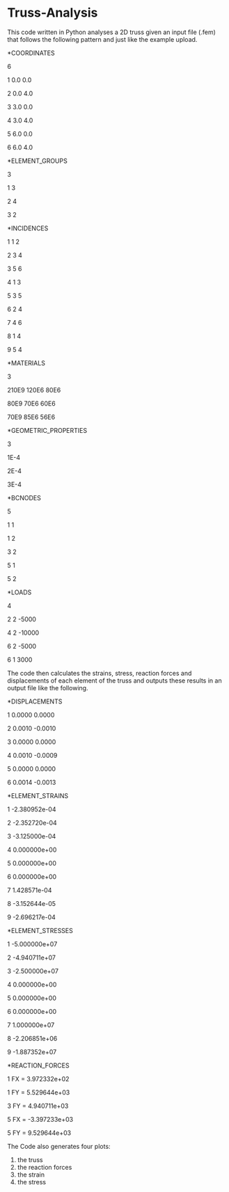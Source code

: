 # Truss-Analysis
This code written in Python analyses a 2D truss given an input file (.fem) that follows the following pattern and just like the example upload.

*COORDINATES  

6  

1 0.0 0.0

2 0.0 4.0

3 3.0 0.0

4 3.0 4.0

5 6.0 0.0

6 6.0 4.0

*ELEMENT_GROUPS

3

1 3

2 4

3 2

*INCIDENCES

1 1 2

2 3 4

3 5 6

4 1 3

5 3 5

6 2 4

7 4 6

8 1 4

9 5 4

*MATERIALS

3

210E9 120E6 80E6

80E9  70E6  60E6

70E9  85E6  56E6   

*GEOMETRIC_PROPERTIES

3

1E-4

2E-4

3E-4 

*BCNODES

5

1 1 

1 2

3 2

5 1 

5 2

*LOADS

4

2 2 -5000

4 2 -10000

6 2 -5000

6 1 3000

The code then calculates the strains, stress, reaction forces and displacements of each element of the truss and outputs these results in an output file like the following.

*DISPLACEMENTS

1 0.0000 0.0000

2 0.0010 -0.0010

3 0.0000 0.0000

4 0.0010 -0.0009

5 0.0000 0.0000

6 0.0014 -0.0013

*ELEMENT_STRAINS

1 -2.380952e-04

2 -2.352720e-04

3 -3.125000e-04

4 0.000000e+00

5 0.000000e+00

6 0.000000e+00

7 1.428571e-04

8 -3.152644e-05

9 -2.696217e-04

*ELEMENT_STRESSES

1 -5.000000e+07

2 -4.940711e+07

3 -2.500000e+07

4 0.000000e+00

5 0.000000e+00

6 0.000000e+00

7 1.000000e+07

8 -2.206851e+06

9 -1.887352e+07

*REACTION_FORCES

1 FX = 3.972332e+02

1 FY = 5.529644e+03

3 FY = 4.940711e+03

5 FX = -3.397233e+03

5 FY = 9.529644e+03

The Code also generates four plots:
1) the truss
2) the reaction forces
3) the strain
4) the stress
